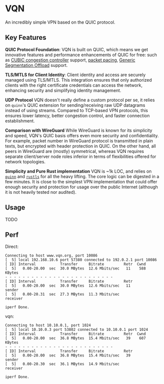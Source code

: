 # VQN

An incredibly simple VPN based on the QUIC protocol.

## Key Features

**QUIC Protocol Foundation**: VQN is built on QUIC, which means we get innovative features and performance enhancements of QUIC for free: such as [CUBIC congestion controller](https://www.rfc-editor.org/rfc/rfc8312.html) support, [packet pacing](https://www.rfc-editor.org/rfc/rfc9002.html#name-pacing), [Generic Segmentation Offload](https://lwn.net/Articles/188489/) support.

**TLS/MTLS for Client Identity**: Client identity and access are securely managed using TLS/MTLS. This integration ensures that only authorized clients with the right certificate credentials can access the network, enhancing security and simplifying identity management.

**UDP Protocol** VQN doesn't really define a custom protocol per se, it relies on `quinn`'s QUIC extension for sending/receiving raw UDP datagrams instead of using streams. Compared to TCP-based VPN protocols, this ensures lower latency, better congestion control, and faster connection establishment.

**Comparison with WireGuard** While WireGuard is known for its simplicity and speed, VQN's QUIC basis offers even more security and confidentiality. For example, packet number in WireGuard protocol is transmitted in plain texts, but encrypted with header protection in QUIC. On the other hand, all peers in WireGuard are (mostly) symmetrical, whereas VQN requires separate client/server node roles inferior in terms of flexibilities offered for network topologies.

**Simplicity and Pure Rust implementation** VQN is ~1k LOC, and relies on [`quinn`](https://github.com/quinn-rs/quinn) and [`rustls`](https://github.com/rustls/rustls) for all the heavy lifting. The core logic can be digested in a few minutes. It is close to the simplest VPN implementation that could offer enough security and protection for usage over the public Internet (although it is not heavily tested nor audited).

## Usage

TODO


## Perf

Direct:
```
Connecting to host www.vqn.org, port 10086
[  5] local 192.168.10.6 port 57380 connected to 192.0.2.1 port 10086
[ ID] Interval           Transfer     Bitrate         Retr  Cwnd
[  5]   0.00-20.00  sec  30.0 MBytes  12.6 Mbits/sec   11    588 KBytes       
- - - - - - - - - - - - - - - - - - - - - - - - -
[ ID] Interval           Transfer     Bitrate         Retr
[  5]   0.00-20.00  sec  30.0 MBytes  12.6 Mbits/sec   11             sender
[  5]   0.00-20.31  sec  27.3 MBytes  11.3 Mbits/sec                  receiver

iperf Done.
```

vqn:
```
Connecting to host 10.10.0.1, port 1024
[  5] local 10.10.0.3 port 53802 connected to 10.10.0.1 port 1024
[ ID] Interval           Transfer     Bitrate         Retr  Cwnd
[  5]   0.00-20.00  sec  36.8 MBytes  15.4 Mbits/sec   39    607 KBytes       
- - - - - - - - - - - - - - - - - - - - - - - - -
[ ID] Interval           Transfer     Bitrate         Retr
[  5]   0.00-20.00  sec  36.8 MBytes  15.4 Mbits/sec   39             sender
[  5]   0.00-20.30  sec  36.1 MBytes  14.9 Mbits/sec                  receiver

iperf Done.
```
